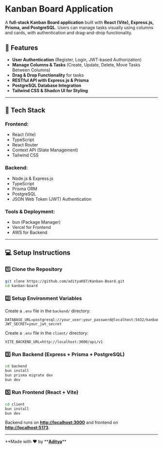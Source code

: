 # Kanban Board Application

A **full-stack Kanban Board application** built with **React (Vite), Express.js, Prisma, and PostgreSQL**. Users can manage tasks visually using columns and cards, with authentication and drag-and-drop functionality.

## **🚀 Features**

-   **User Authentication** (Register, Login, JWT-based Authorization)
-   **Manage Columns & Tasks** (Create, Update, Delete, Move Tasks Between Columns)
-   **Drag & Drop Functionality** for tasks
-   **RESTful API with Express.js & Prisma**
-   **PostgreSQL Database Integration**
-   **Tailwind CSS & Shadcn UI for Styling**

---

## **📌 Tech Stack**

### **Frontend:**

-   React (Vite)
-   TypeScript
-   React Router
-   Context API (State Management)
-   Tailwind CSS

### **Backend:**

-   Node.js & Express.js
-   TypeScript
-   Prisma ORM
-   PostgreSQL
-   JSON Web Token (JWT) Authentication

### **Tools & Deployment:**

-   bun (Package Manager)
-   Vercel for Frontend
-   AWS for Backend

---

## **💻 Setup Instructions**

### **1️⃣ Clone the Repository**

```sh
git clone https://github.com/adityaK87/Kanban-Board.git
cd kanban-board
```

### **2️⃣ Setup Environment Variables**

Create a `.env` file in the `backend/` directory:

```
DATABASE_URL=postgresql://your_user:your_password@localhost:5432/kanban_db
JWT_SECRET=your_jwt_secret
```

Create a `.env` file in the `client/` directory:

```
VITE_BACKEND_URL=http://localhost:3000/api/v1
```

### **3️⃣ Run Backend (Express + Prisma + PostgreSQL)**

```sh
cd backend
bun install
bun prisma migrate dev
bun dev
```

### **5️⃣ Run Frontend (React + Vite)**

```sh
cd client
bun install
bun dev
```

Backend runs on [**http://localhost:3000**](http://localhost:3000) and frontend on [**http://localhost:5173**](http://localhost:5173).

---

**Made with ❤️ by **[**Aditya**](https://github.com/adityak87)\*\*
